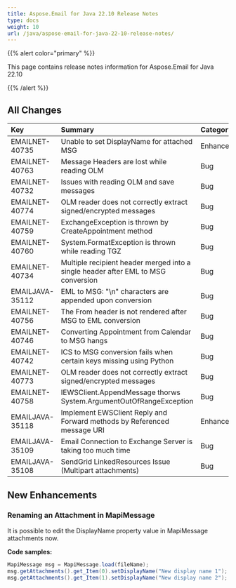 ```yaml
---
title: Aspose.Email for Java 22.10 Release Notes
type: docs
weight: 10
url: /java/aspose-email-for-java-22-10-release-notes/
---
```


{{% alert color="primary" %}} 

This page contains release notes information for Aspose.Email for Java 22.10

{{% /alert %}} 
## **All Changes**

|**Key**|**Summary**|**Category**|
| :- | :- | :- |
|EMAILNET-40735|Unable to set DisplayName for attached MSG|Enhancement|
|EMAILNET-40763|Message Headers are lost while reading OLM|Bug|
|EMAILNET-40732|Issues with reading OLM and save messages|Bug|
|EMAILNET-40774|OLM reader does not correctly extract signed/encrypted messages|Bug|
|EMAILNET-40759|ExchangeException is thrown by CreateAppointment method|Bug|
|EMAILNET-40760|System.FormatException is thrown while reading TGZ|Bug|
|EMAILNET-40734|Multiple recipient header merged into a single header after EML to MSG conversion|Bug|
|EMAILJAVA-35112|EML to MSG: "\n" characters are appended upon conversion|Bug|
|EMAILNET-40756|The From header is not rendered after MSG to EML conversion|Bug|
|EMAILNET-40746|Converting Appointment from Calendar to MSG hangs|Bug|
|EMAILNET-40742|ICS to MSG conversion fails when certain keys missing using Python|Bug|
|EMAILNET-40773|OLM reader does not correctly extract signed/encrypted messages|Bug|
|EMAILNET-40758|IEWSClient.AppendMessage thorws System.ArgumentOutOfRangeException|Bug|
|EMAILJAVA-35118|Implement EWSClient Reply and Forward methods by Referenced message URI|Enhancement|
|EMAILJAVA-35109|Email Connection to Exchange Server is taking too much time|Bug|
|EMAILJAVA-35108|SendGrid LinkedResources Issue (Multipart attachments)|Bug|

## **New Enhancements**


### **Renaming an Attachment in MapiMessage**

It is possible to edit the DisplayName property value in MapiMessage attachments now.

**Code samples:**

```java
MapiMessage msg = MapiMessage.load(fileName);
msg.getAttachments().get_Item(0).setDisplayName("New display name 1");
msg.getAttachments().get_Item(1).setDisplayName("New display name 2");
```
